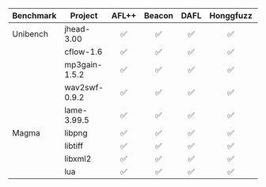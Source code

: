 | Benchmark | Project               | AFL++ | Beacon | DAFL | Honggfuzz | Titan |
|-----------|------------------------|:-----:|:------:|:----:|:---------:|:-----:|
| Unibench  | jhead-3.00             |   ✅   |   ✅    | ✅   |    ✅      |  ✅   |
|           | cflow-1.6              |   ✅   |   ✅    | ✅   |    ✅      |  ✅   |
|           | mp3gain-1.5.2         |   ✅   |   ✅    | ✅   |    ✅      |  ✅   | 
|           | wav2swf-0.9.2         |   ✅   |   ✅    | ✅   |    ✅      |  ✅   | 
|           | lame-3.99.5   |   ✅   |   ✅    | ✅   |    ✅      |  ✅   | ✅   |
| Magma     | libpng                |   ✅   |   ✅    | ✅   |    ✅      |  ✅   | 
|           | libtiff               |   ✅   |   ✅    | ✅   |    ✅      |  ✅   | 
|           | libxml2               |   ✅   |   ✅    | ✅   |    ✅      |  ✅   | 
|           | lua                   |   ✅   |   ✅    | ✅   |    ✅      |  ✅   |
